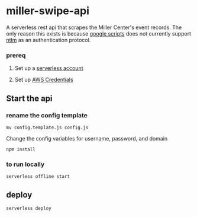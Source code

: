 # miller-swipe-api
A serverless rest api that scrapes the Miller Center's event records. The only reason this exists is because [google scripts](https://www.google.com/script/start/) does not currently support [ntlm](https://en.wikipedia.org/wiki/NT_LAN_Manager) as an authentication protocol. 


### prereq
1. Set up a [serverless account](https://serverless.com/framework/docs/providers/aws/guide/installation/) 

2. Set up [AWS Credentials](https://serverless.com/framework/docs/providers/aws/guide/credentials/)


## Start the api

### rename the config template 
``mv config.template.js config.js``

Change the config variables for username, password, and domain 

``npm install``

### to run locally 
``serverless offline start``

## deploy
``serverless deploy``
